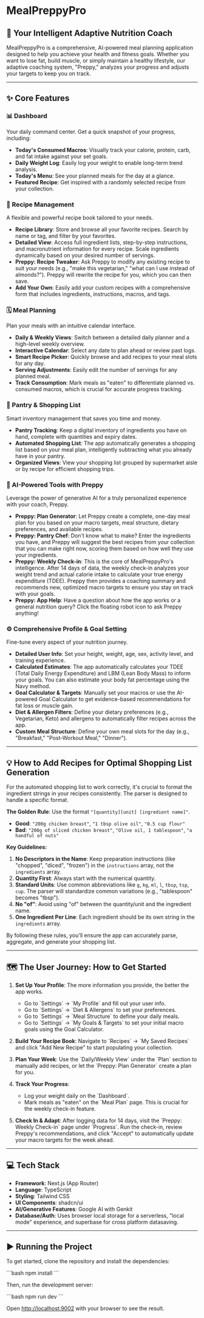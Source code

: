 
# MealPreppyPro

## 🚀 Your Intelligent Adaptive Nutrition Coach

MealPreppyPro is a comprehensive, AI-powered meal planning application designed to help you achieve your health and fitness goals. Whether you want to lose fat, build muscle, or simply maintain a healthy lifestyle, our adaptive coaching system, "Preppy," analyzes your progress and adjusts your targets to keep you on track.

---

## ✨ Core Features

### 📊 Dashboard
Your daily command center. Get a quick snapshot of your progress, including:
- **Today's Consumed Macros**: Visually track your calorie, protein, carb, and fat intake against your set goals.
- **Daily Weight Log**: Easily log your weight to enable long-term trend analysis.
- **Today's Menu**: See your planned meals for the day at a glance.
- **Featured Recipe**: Get inspired with a randomly selected recipe from your collection.

### 🥗 Recipe Management
A flexible and powerful recipe book tailored to your needs.
- **Recipe Library**: Store and browse all your favorite recipes. Search by name or tag, and filter by your favorites.
- **Detailed View**: Access full ingredient lists, step-by-step instructions, and macronutrient information for every recipe. Scale ingredients dynamically based on your desired number of servings.
- **Preppy: Recipe Tweaker**: Ask Preppy to modify any existing recipe to suit your needs (e.g., "make this vegetarian," "what can I use instead of almonds?"). Preppy will rewrite the recipe for you, which you can then save.
- **Add Your Own**: Easily add your custom recipes with a comprehensive form that includes ingredients, instructions, macros, and tags.

### 🗓️ Meal Planning
Plan your meals with an intuitive calendar interface.
- **Daily & Weekly Views**: Switch between a detailed daily planner and a high-level weekly overview.
- **Interactive Calendar**: Select any date to plan ahead or review past logs.
- **Smart Recipe Picker**: Quickly browse and add recipes to your meal slots for any day.
- **Serving Adjustments**: Easily edit the number of servings for any planned meal.
- **Track Consumption**: Mark meals as "eaten" to differentiate planned vs. consumed macros, which is crucial for accurate progress tracking.

### 🛒 Pantry & Shopping List
Smart inventory management that saves you time and money.
- **Pantry Tracking**: Keep a digital inventory of ingredients you have on hand, complete with quantities and expiry dates.
- **Automated Shopping List**: The app automatically generates a shopping list based on your meal plan, intelligently subtracting what you already have in your pantry.
- **Organized Views**: View your shopping list grouped by supermarket aisle or by recipe for efficient shopping trips.

### 🤖 AI-Powered Tools with Preppy
Leverage the power of generative AI for a truly personalized experience with your coach, Preppy.
- **Preppy: Plan Generator**: Let Preppy create a complete, one-day meal plan for you based on your macro targets, meal structure, dietary preferences, and available recipes.
- **Preppy: Pantry Chef**: Don't know what to make? Enter the ingredients you have, and Preppy will suggest the best recipes from your collection that you can make right now, scoring them based on how well they use your ingredients.
- **Preppy: Weekly Check-in**: This is the core of MealPreppyPro's intelligence. After 14 days of data, the weekly check-in analyzes your weight trend and actual calorie intake to calculate your true energy expenditure (TDEE). Preppy then provides a coaching summary and recommends new, optimized macro targets to ensure you stay on track with your goals.
- **Preppy: App Help**: Have a question about how the app works or a general nutrition query? Click the floating robot icon to ask Preppy anything!

### ⚙️ Comprehensive Profile & Goal Setting
Fine-tune every aspect of your nutrition journey.
- **Detailed User Info**: Set your height, weight, age, sex, activity level, and training experience.
- **Calculated Estimates**: The app automatically calculates your TDEE (Total Daily Energy Expenditure) and LBM (Lean Body Mass) to inform your goals. You can also estimate your body fat percentage using the Navy method.
- **Goal Calculator & Targets**: Manually set your macros or use the AI-powered Goal Calculator to get evidence-based recommendations for fat loss or muscle gain.
- **Diet & Allergen Filters**: Define your dietary preferences (e.g., Vegetarian, Keto) and allergens to automatically filter recipes across the app.
- **Custom Meal Structure**: Define your own meal slots for the day (e.g., "Breakfast," "Post-Workout Meal," "Dinner").

---

## 💡 How to Add Recipes for Optimal Shopping List Generation

For the automated shopping list to work correctly, it's crucial to format the ingredient strings in your recipes consistently. The parser is designed to handle a specific format.

**The Golden Rule**: Use the format `"[quantity][unit] [ingredient name]"`.

- **Good**: `"200g chicken breast"`, `"1 tbsp olive oil"`, `"0.5 cup flour"`
- **Bad**: `"200g of sliced chicken breast"`, `"Olive oil, 1 tablespoon"`, `"a handful of nuts"`

**Key Guidelines:**

1.  **No Descriptors in the Name**: Keep preparation instructions (like "chopped", "diced", "frozen") in the `instructions` array, not the `ingredients` array.
2.  **Quantity First**: Always start with the numerical quantity.
3.  **Standard Units**: Use common abbreviations like `g`, `kg`, `ml`, `l`, `tbsp`, `tsp`, `cup`. The parser will standardize common variations (e.g., "tablespoon" becomes "tbsp").
4.  **No "of"**: Avoid using "of" between the quantity/unit and the ingredient name.
5.  **One Ingredient Per Line**: Each ingredient should be its own string in the `ingredients` array.

By following these rules, you'll ensure the app can accurately parse, aggregate, and generate your shopping list.

---

## 🗺️ The User Journey: How to Get Started

1.  **Set Up Your Profile**: The more information you provide, the better the app works.
    - Go to \`Settings\` -> \`My Profile\` and fill out your user info.
    - Go to \`Settings\` -> \`Diet & Allergens\` to set your preferences.
    - Go to \`Settings\` -> \`Meal Structure\` to define your daily meals.
    - Go to \`Settings\` -> \`My Goals & Targets\` to set your initial macro goals using the Goal Calculator.

2.  **Build Your Recipe Book**: Navigate to \`Recipes\` -> \`My Saved Recipes\` and click "Add New Recipe" to start populating your collection.

3.  **Plan Your Week**: Use the \`Daily/Weekly View\` under the \`Plan\` section to manually add recipes, or let the \`Preppy: Plan Generator\` create a plan for you.

4.  **Track Your Progress**:
    - Log your weight daily on the \`Dashboard\`.
    - Mark meals as "eaten" on the \`Meal Plan\` page. This is crucial for the weekly check-in feature.

5.  **Check In & Adapt**: After logging data for 14 days, visit the \`Preppy: Weekly Check-in\` page under \`Progress\`. Run the check-in, review Preppy's recommendations, and click "Accept" to automatically update your macro targets for the week ahead.

---

## 💻 Tech Stack

- **Framework**: Next.js (App Router)
- **Language**: TypeScript
- **Styling**: Tailwind CSS
- **UI Components**: shadcn/ui
- **AI/Generative Features**: Google AI with Genkit
- **Database/Auth**: Uses browser local storage for a serverless, "local mode" experience, and superbase for cross platform datasaving.

---

## ▶️ Running the Project

To get started, clone the repository and install the dependencies:

\`\`\`bash
npm install
\`\`\`

Then, run the development server:

\`\`\`bash
npm run dev
\`\`\`

Open [http://localhost:9002](http://localhost:9002) with your browser to see the result.
